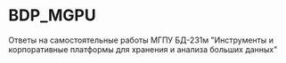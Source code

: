 # BDP_MGPU
Ответы на самостоятельные работы МГПУ БД-231м "Инструменты и корпоративные платформы для хранения и анализа больших данных"
